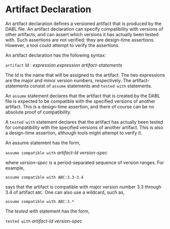 # Artifact Declaration
An artifact declaration defines a versioned artifact that is produced by the DABL
file. An artifact declaration can specify compatibility with versions of other
artifacts, and can assert which versions it has actually been tested with.
Such assertions are not verified: they are design-time assertions. However, a
tool could attempt to verify the assertions.

An artifact declaration has the following syntax:

`artifact` *Id* : *expression*.*expression* *artifact-statements*

The Id is the name that will be assigned to the artifact. The two expressions
are the major and minor version numbers, respectively. The artifact-statements
consist of `assume` statements and `tested with` statements.

An `assume` statement declares that the artifact that is created by the DABL file
is expected to be compatible with the specified versions of another artifact.
This is a design-time assertion, and there of course can be no absolute proof of
compatibility.

A `tested with` statement declares that the artifact has actually been tested
for compatibility with the specified versions of another artifact. This is also
a design-time assertion, although tools might attempt to verify it.

An assume statement has the form,

`assume compatible with` *artifact-Id* *version-spec*

where *version-spec* is a period-separated sequence of version ranges. For example,

```
assume compatible with ABC:3.3-3.4
```

says that the artifact is compatible with major version number 3.3 through 3.4
of artifact `ABC`. One can also use a wildcard, such as,

```
assume compatible with ABC:3.*
```

The *tested with* statement has the form,

`tested with` *artifact-Id* *version-spec*
